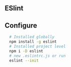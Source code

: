 ## ESlint

## Configure

``` bash
  # Installed globally
  npm install -g eslint
  # Installed project level
  npm i -D eslint
  # new .eslintrc.js or run
  eslint --init
```
